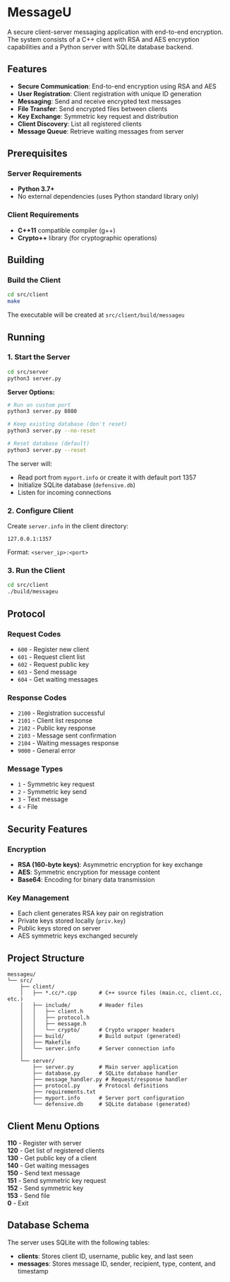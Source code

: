 # MessageU

A secure client-server messaging application with end-to-end encryption. The system consists of a C++ client with RSA and AES encryption capabilities and a Python server with SQLite database backend.

## Features

- **Secure Communication**: End-to-end encryption using RSA and AES
- **User Registration**: Client registration with unique ID generation
- **Messaging**: Send and receive encrypted text messages
- **File Transfer**: Send encrypted files between clients
- **Key Exchange**: Symmetric key request and distribution
- **Client Discovery**: List all registered clients
- **Message Queue**: Retrieve waiting messages from server

## Prerequisites

### Server Requirements
- **Python 3.7+**
- No external dependencies (uses Python standard library only)

### Client Requirements
- **C++11** compatible compiler (g++)
- **Crypto++** library (for cryptographic operations)

## Building

### Build the Client

```bash
cd src/client
make
```

The executable will be created at `src/client/build/messageu`

## Running

### 1. Start the Server

```bash
cd src/server
python3 server.py
```

**Server Options:**
```bash
# Run on custom port
python3 server.py 8080

# Keep existing database (don't reset)
python3 server.py --no-reset

# Reset database (default)
python3 server.py --reset
```

The server will:
- Read port from `myport.info` or create it with default port 1357
- Initialize SQLite database (`defensive.db`)
- Listen for incoming connections

### 2. Configure Client

Create `server.info` in the client directory:
```
127.0.0.1:1357
```

Format: `<server_ip>:<port>`

### 3. Run the Client

```bash
cd src/client
./build/messageu
```

## Protocol

### Request Codes
- `600` - Register new client
- `601` - Request client list
- `602` - Request public key
- `603` - Send message
- `604` - Get waiting messages

### Response Codes
- `2100` - Registration successful
- `2101` - Client list response
- `2102` - Public key response
- `2103` - Message sent confirmation
- `2104` - Waiting messages response
- `9000` - General error

### Message Types
- `1` - Symmetric key request
- `2` - Symmetric key send
- `3` - Text message
- `4` - File

## Security Features

### Encryption
- **RSA (160-byte keys)**: Asymmetric encryption for key exchange
- **AES**: Symmetric encryption for message content
- **Base64**: Encoding for binary data transmission

### Key Management
- Each client generates RSA key pair on registration
- Private keys stored locally (`priv.key`)
- Public keys stored on server
- AES symmetric keys exchanged securely

## Project Structure

```
messageu/
└── src/
    ├── client/
    │   ├── *.cc/*.cpp       # C++ source files (main.cc, client.cc, etc.)
    │   ├── include/         # Header files
    │   │   ├── client.h
    │   │   ├── protocol.h
    │   │   ├── message.h
    │   │   └── crypto/      # Crypto wrapper headers
    │   ├── build/           # Build output (generated)
    │   ├── Makefile
    │   └── server.info      # Server connection info
    │
    └── server/
        ├── server.py        # Main server application
        ├── database.py      # SQLite database handler
        ├── message_handler.py # Request/response handler
        ├── protocol.py      # Protocol definitions
        ├── requirements.txt
        ├── myport.info      # Server port configuration
        └── defensive.db     # SQLite database (generated)
```

## Client Menu Options

**110** - Register with server  
**120** - Get list of registered clients  
**130** - Get public key of a client  
**140** - Get waiting messages  
**150** - Send text message  
**151** - Send symmetric key request  
**152** - Send symmetric key  
**153** - Send file  
**0** - Exit

## Database Schema

The server uses SQLite with the following tables:

- **clients**: Stores client ID, username, public key, and last seen
- **messages**: Stores message ID, sender, recipient, type, content, and timestamp
